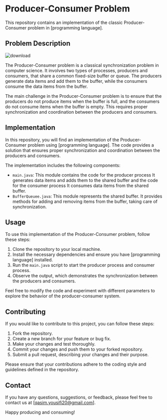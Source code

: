 # Producer-Consumer Problem

This repository contains an implementation of the classic Producer-Consumer problem in [programming language].


## Problem Description
![download](https://github.com/qasim12343/Producer-Consumer-problem/assets/93463121/b3a96b82-a737-4c78-b94a-bf000e9eaafc)

The Producer-Consumer problem is a classical synchronization problem in computer science. It involves two types of processes, producers and consumers, that share a common fixed-size buffer or queue. The producers generate data items and add them to the buffer, while the consumers consume the data items from the buffer.

The main challenge in the Producer-Consumer problem is to ensure that the producers do not produce items when the buffer is full, and the consumers do not consume items when the buffer is empty. This requires proper synchronization and coordination between the producers and consumers.

## Implementation

In this repository, you will find an implementation of the Producer-Consumer problem using [programming language]. The code provides a solution that ensures proper synchronization and coordination between the producers and consumers.

The implementation includes the following components:

- `main.java`: This module contains the code for the producer process It generates data items and adds them to the shared buffer and the code for the consumer process It consumes data items from the shared buffer.
- `BufferQueuee.java`: This module represents the shared buffer. It provides methods for adding and removing items from the buffer, taking care of synchronization.

## Usage

To use this implementation of the Producer-Consumer problem, follow these steps:

1. Clone the repository to your local machine.
2. Install the necessary dependencies and ensure you have [programming language] installed.
3. Run the `main.java` script to start the producer process and consumer process.
5. Observe the output, which demonstrates the synchronization between the producers and consumers.

Feel free to modify the code and experiment with different parameters to explore the behavior of the producer-consumer system.

## Contributing

If you would like to contribute to this project, you can follow these steps:

1. Fork the repository.
2. Create a new branch for your feature or bug fix.
3. Make your changes and test thoroughly.
4. Commit your changes and push them to your forked repository.
5. Submit a pull request, describing your changes and their purpose.

Please ensure that your contributions adhere to the coding style and guidelines defined in the repository.



## Contact

If you have any questions, suggestions, or feedback, please feel free to contact us at [qasim.yousifi20@gmail.com].

Happy producing and consuming!
